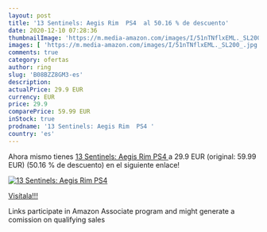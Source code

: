 ```yaml
---
layout: post
title: '13 Sentinels: Aegis Rim  PS4  al 50.16 % de descuento'
date: 2020-12-10 07:28:36
thumbnailImage: 'https://m.media-amazon.com/images/I/51nTNflxEML._SL200_.jpg'
images: [ 'https://m.media-amazon.com/images/I/51nTNflxEML._SL200_.jpg' ]
comments: true
category: ofertas
author: ring
slug: 'B08BZZ8GM3-es'
description:
actualPrice: 29.9 EUR
currency: EUR
price: 29.9
comparePrice: 59.99 EUR
inStock: true
prodname: '13 Sentinels: Aegis Rim  PS4 '
country: 'es'
---
```


Ahora mismo tienes [13 Sentinels: Aegis Rim  PS4 ](https://www.amazon.es/dp/B08BZZ8GM3/?tag=tolees-21) a 29.9 EUR (original: 59.99 EUR) (50.16 %  de descuento) en el siguiente enlace!

[![13 Sentinels: Aegis Rim  PS4 ](https://m.media-amazon.com/images/I/51nTNflxEML._SL200_.jpg)](https://www.amazon.es/dp/B08BZZ8GM3/?tag=tolees-21)

[Visítala!!!](https://www.amazon.es/dp/B08BZZ8GM3/?tag=tolees-21)

Links participate in Amazon Associate program and might generate a comission on qualifying sales

